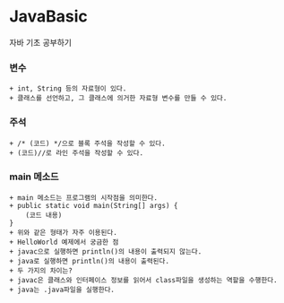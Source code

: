 # JavaBasic
자바 기초 공부하기

### 변수
    + int, String 등의 자료형이 있다.
    + 클래스를 선언하고, 그 클래스에 의거한 자료형 변수를 만들 수 있다.

### 주석
    + /* (코드) */으로 블록 주석을 작성할 수 있다.
    + (코드)//로 라인 주석을 작성할 수 있다.

### main 메소드
    + main 메소드는 프로그램의 시작점을 의미한다.
    + public static void main(String[] args) {
        (코드 내용)
    }
    + 위와 같은 형태가 자주 이용된다.
    + HelloWorld 예제에서 궁금한 점
    + javac으로 실행하면 println()의 내용이 출력되지 않는다.
    + java로 실행하면 println()의 내용이 출력된다.
    + 두 가지의 차이는?
    + javac은 클래스와 인터페이스 정보를 읽어서 class파일을 생성하는 역할을 수행한다.
    + java는 .java파일을 실행한다.
